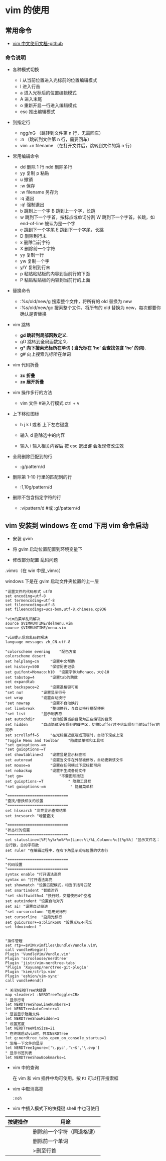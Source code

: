 # vim 的使用

## 常用命令

- [vim 中文使用文档-github](https://github.com/yianwillis/vimcdoc)

### 命令说明

- 各种模式切换

  - i 从当前位置进入光标前的位置编辑模式
  - I 进入行首
  - a 进入光标后的位置编辑模式
  - A 进入末尾
  - o 重新开启一行进入编辑模式
  - esc 推出编辑模式

- 到指定行

  - ngg/nG （跳转到文件第 n 行，无需回车）
  - :n （跳转到文件第 n 行，需要回车）
  - vim +n filename （在打开文件后，跳转到文件的第 n 行）

- 常用编辑命令

  - dd 删除 1 行 ndd 删除多行
  - yy 复制 p 粘贴
  - u 撤销
  - :w 保存
  - :w filename 另存为
  - :q 退出
  - :q! 强制退出
  - b 跳到上一个字 B 跳到上一个字，长跳
  - w 跳到下一个字首，按标点或单词分割 W 跳到下一个字首，长跳，如 end-of-line 被认为是一个字
  - e 跳到下一个字尾 E 跳到下一个字尾，长跳
  - D 删除到行末
  - x 删除当前字符
  - X 删除前一个字符
  - yy 复制一行
  - yw 复制一个字
  - y/Y 复制到行末
  - p 粘贴粘贴板的内容到当前行的下面
  - P 粘贴粘贴板的内容到当前行的上面

- 替换命令

  - :%s/old/new/g 搜索整个文件，将所有的 old 替换为 new
  - :%s/old/new/gc 搜索整个文件，将所有的 old 替换为 new，每次都要你确认是否替换

- vim 跳转

  - **gd 跳转到局部函数定义.**
  - gD 跳转到全局函数定义.
  - **g\* 向下搜索光标所在单词 ( 当光标在 'he' 会查找包含 'he' 的词).**
  - g# 向上搜索光标所在单词

- vim 代码折叠

  - **zc 折叠**
  - **zo 展开折叠**

- vim 操作多行的方法

  - vim 文件 #进入行模式 ctrl + v

- 上下移动图标

  - h j k l 或者 上下左右键盘

  - 输入 d 删除选中的内容

  - 输入 i 输入相关内容后 按 esc 退出键 会发现修改生效

- 全局删除匹配到的行

  - :g/pattern/d

- 删除第 1-10 行里的匹配到的行

  - :1,10g/pattern/d

- 删除不包含指定字符的行

  - :v/pattern/d #或 :g!/pattern/d

## vim 安装到 windows 在 cmd 下用 vim 命令启动

- 安装 gvim

- 将 gvim 启动位置配置到环境变量下

- 修改部分配置 乱码问题

.vimrc（在 win 中是\_vimrc）

windows 下是在 gvim 启动文件夹位置的上一层

```vim
"设置文件的代码形式 utf8
set encoding=utf-8
set termencoding=utf-8
set fileencoding=utf-8
set fileencodings=ucs-bom,utf-8,chinese,cp936

"vim的菜单乱码解决
source $VIMRUNTIME/delmenu.vim
source $VIMRUNTIME/menu.vim

"vim提示信息乱码的解决
language messages zh_CN.utf-8
```

```vim
"colorscheme evening	"配色方案
colorscheme desert
set helplang=cn		"设置中文帮助
set history=500		"保留历史记录
set guifont=Monaco:h10	"设置字体为Monaco，大小10
set tabstop=4		"设置tab的跳数
set expandtab
set backspace=2 	"设置退格键可用
"set nu! 		"设置显示行号
set wrap 		"设置自动换行
"set nowrap 		"设置不自动换行
set linebreak 		"整词换行，与自动换行搭配使用
"set list 		"显示制表符
set autochdir 		"自动设置当前目录为正在编辑的目录
set hidden 		"自动隐藏没有保存的缓冲区，切换buffer时不给出保存当前buffer的提示
set scrolloff=5 	"在光标接近底端或顶端时，自动下滚或上滚
"Toggle Menu and Toolbar 	"隐藏菜单栏和工具栏
"set guioptions-=m
"set guioptions-=T
set showtabline=2 	"设置显是显示标签栏
set autoread 		"设置当文件在外部被修改，自动更新该文件
set mouse=a 		"设置在任何模式下鼠标都可用
set nobackup 		"设置不生成备份文件
"set go=				"不要图形按钮
set guioptions-=T           " 隐藏工具栏
"set guioptions-=m           " 隐藏菜单栏

"===========================
"查找/替换相关的设置
"===========================
set hlsearch "高亮显示查找结果
set incsearch "增量查找

"===========================
"状态栏的设置
"===========================
set statusline=[%F]%y%r%m%*%=[Line:%l/%L,Column:%c][%p%%] "显示文件名：总行数，总的字符数
set ruler "在编辑过程中，在右下角显示光标位置的状态行

"===========================
"代码设置
"===========================
syntax enable "打开语法高亮
syntax on "打开语法高亮
set showmatch "设置匹配模式，相当于括号匹配
set smartindent "智能对齐
"set shiftwidth=4 "换行时，交错使用4个空格
set autoindent "设置自动对齐
set ai! "设置自动缩进
"set cursorcolumn "启用光标列
set cursorline	"启用光标行
set guicursor+=a:blinkon0 "设置光标不闪烁
set fdm=indent "


"插件管理
set rtp+=$VIM\vimfiles\bundle\Vundle.vim\
call vundle#begin()
Plugin 'VundleVim/Vundle.vim'
Plugin 'scrooloose/nerdtree'
Plugin 'jistr/vim-nerdtree-tabs'
"Plugin 'Xuyuanp/nerdtree-git-plugin'
Plugin 'kien/ctrlp.vim'
Plugin 'eshion/vim-sync'
call vundle#end()

" 关闭NERDTree快捷键
map <leader>t :NERDTreeToggle<CR>
" 显示行号
let NERDTreeShowLineNumbers=1
let NERDTreeAutoCenter=1
" 是否显示隐藏文件
let NERDTreeShowHidden=1
" 设置宽度
let NERDTreeWinSize=21
" 在终端启动vim时，共享NERDTree
let g:nerdtree_tabs_open_on_console_startup=1
" 忽略一下文件的显示
let NERDTreeIgnore=['\.pyc','\~$','\.swp']
" 显示书签列表
let NERDTreeShowBookmarks=1

```

- vim 中的查询

  在 vim 和 vim 插件中均可使用。按 `F3` 可以打开搜索框

- vim 中取消高亮

  `:noh`

- vim 中插入模式下的快捷键 shell 中也可使用

| 按键操作 | 用途                       |
| -------- | -------------------------- |
| <C-h>    | 删除前一个字符（同退格键） |
| <C-w>    | 删除前一个单词             |
| <C-u>    | >删至行首                  |
